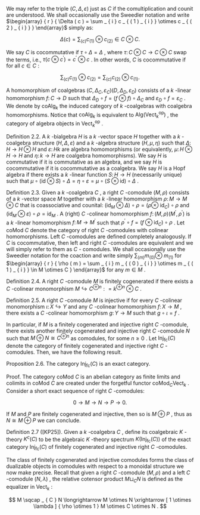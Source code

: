 We may refer to the triple $( C , \Delta , \varepsilon )$ just as $C$ if the comultiplication and counit are understood. We shall occasionally use the Sweedler notation and write $\begin{array} { r } { \Delta ( c ) = \sum _ { i } c _ { ( 1 ) _ { i } } \otimes c _ { ( 2 ) _ { i } } } \end{array}$ simply as:

$$
\Delta ( c ) = \sum _ { ( c ) } c _ { ( 1 ) } \otimes c _ { ( 2 ) } \in C \otimes C .
$$

We say $C$ is cocommutative if $\tau \circ \Delta = \Delta$ , where $\tau \colon C \otimes C \to C \otimes C$ swap the terms, i.e., $\tau ( c \otimes c ^ { \prime } ) = c ^ { \prime } \otimes c$ . In other words, $C$ is cocommutative if for all $c \in C$ :

$$
\sum _ { ( c ) } c _ { ( 1 ) } \otimes c _ { ( 2 ) } = \sum _ { ( c ) } c _ { ( 2 ) } \otimes c _ { ( 1 ) } .
$$

A homomorphism of coalgebras $( C , \Delta _ { C } , \varepsilon _ { C } )  ( D , \Delta _ { D } , \varepsilon _ { D } )$ consists of a $k$ -linear homomorphism $f \colon C \to D$ such that $\Delta _ { D } \circ f = ( f \otimes f ) \circ \Delta _ { C }$ and $\varepsilon _ { D } \circ f = \varepsilon _ { C }$ . We denote by ${ \mathrm { c o A l g } } _ { k }$ the induced category of $k$ -coalgebras with coalgebra homomorphisms. Notice that ${ \mathrm { c o A l g } } _ { k }$ is equivalent to $\mathrm { A l g ( V e c t } _ { k } ^ { \mathrm { o p } } )$ , the category of algebra objects in $\mathrm { V e c t } _ { k } ^ { \mathrm { o p } }$ .

Definition 2.2. A $k$ -bialgebra $H$ is a $k$ -vector space $H$ together with a $k$ -coalgebra structure $( H , \Delta , \varepsilon )$ and a $k$ -algebra structure $( H , \mu , \eta )$ such that $\Delta \colon H \to H \otimes H$ and $\varepsilon \colon H  k$ are algebra homomorphisms (or equivalently, $\mu \colon H \otimes H \to H$ and $\eta \colon k \to H$ are coalgebra homomorphisms). We say $H$ is commutative if it is commutative as an algebra, and we say $H$ is cocommutative if it is cocommutative as a coalgebra. We say $H$ is a Hopf algebra if there exists a $k$ -linear function $S \colon H \to H$ (necessarily unique) such that $\mu \circ ( { \mathrm { i d } } \otimes S ) \circ \Delta = \eta \circ \varepsilon = \mu \circ ( S \otimes { \mathrm { i d } } ) \circ \Delta$ .

Definition 2.3. Given a $k$ -coalgebra $C$ , a right $C$ -comodule $( M , \rho )$ consists of a $k$ -vector space $M$ together with a $k$ -linear homomorphism $\rho \colon M \to M \otimes C$ that is coassociative and counital: $( \operatorname { i d } _ { M } \otimes \Delta ) \circ \rho = ( \rho \otimes$ ${ \mathrm { i d } } _ { C } ) \circ \rho$ and $( \mathrm { i d } _ { M } \otimes \varepsilon ) \circ \rho = \mathrm { i d } _ { M }$ . A (right) $C$ -colinear homomorphism $f \colon ( M , \rho )  ( M ^ { \prime } , \rho ^ { \prime } )$ is a $k$ -linear homomorphism $f \colon M \to M ^ { \prime }$ such that $\rho ^ { \prime } \circ f = ( f \otimes \operatorname { i d } _ { C } ) \circ \rho$ . Let coMod $C$ denote the category of right $C$ -comodules with colinear homomorphisms. Left $C$ -comodules are defined completely analogously. If $C$ is cocommutative, then left and right $C$ -comodules are equivalent and we will simply refer to them as $C$ - comodules. We shall occasionally use the Sweedler notation for the coaction and write simply $\sum _ { ( m ) } m _ { ( 0 ) } \otimes$ $m _ { ( 1 ) }$ for $\begin{array} { r } { \rho ( m ) = \sum _ { i } m _ { ( 0 ) _ { i } } \otimes m _ { ( 1 ) _ { i } } \in M \otimes C } \end{array}$ for any $m \in M$ .

Definition 2.4. A right $C$ -comodule $M$ is finitely cogenerated if there exists a $C$ -colinear monomorphism $M \hookrightarrow C ^ { \oplus n } : = k ^ { \oplus n } \otimes C$ .

Definition 2.5. A right $C$ -comodule $M$ is injective if for every $C$ -colinear monomorphism $\iota \colon X \hookrightarrow Y$ and any $C$ -colinear homomorphism $f \colon X \to M$ , there exists a $C$ -colinear homomorphism $g \colon Y \to M$ such that $g \circ \iota = f$ .

In particular, if $M$ is a finitely cogenerated and injective right $C$ -comodule, there exists another finitely cogenerated and injective right $C$ -comodule $N$ such that $M \oplus N \cong C ^ { \oplus n }$ as comodules, for some $n \geq 0$ . Let $\operatorname { I n j } _ { \operatorname { f c } } ( C )$ denote the category of finitely cogenerated and injective right $C$ -comodules. Then, we have the following result.

Proposition 2.6. The category $\operatorname { I n j } _ { \operatorname { f c } } ( C )$ is an exact category.

Proof. The category coMod $C$ is an abelian category as finite limits and colimits in coMod $C$ are created under the forgetful functor $\mathrm { c o M o d } _ { C }  \mathrm { V e c t } _ { k }$ . Consider a short exact sequence of right $C$ -comodules:

$$
0 \longrightarrow M \longrightarrow N \longrightarrow P \longrightarrow 0 .
$$

If $M$ and $P$ are finitely cogenerated and injective, then so is $M \oplus P$ , thus as $N \cong M \oplus P$ we can conclude.

Definition 2.7 ([KP25]). Given a $k$ -coalgebra $C$ , define its coalgebraic $K$ -theory $K ^ { c } ( C )$ to be the algebraic $K$ -theory spectrum $K ( \mathrm { I n j } _ { \mathrm { f c } } ( C ) )$ of the exact category $\operatorname { I n j } _ { \operatorname { f c } } ( C )$ of finitely cogenerated and injective right $C$ -comodules.

The class of finitely cogenerated and injective comodules forms the class of dualizable objects in comodules with respect to a monoidal structure we now make precise. Recall that given a right $C$ -comodule $( M , \rho )$ and a left $C$ -comodule $( N , \lambda )$ , the relative cotensor product $M \sqcup _ { C } N$ is defined as the equalizer in ${ \mathrm { V e c t } } _ { k }$ :

$$
M \sqcap _ { C } N \longrightarrow M \otimes N \xrightarrow [ 1 \otimes \lambda ] { \rho \otimes 1 } M \otimes C \otimes N .
$$